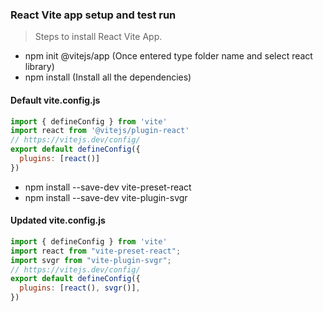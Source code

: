 ﻿### React Vite app setup and test run
 
 >  Steps to install React Vite App.
 -  npm init @vitejs/app (Once entered type folder name and select react library)
 -  npm install (Install all the dependencies)
#### Default vite.config.js
``` javascript
import { defineConfig } from 'vite'
import react from '@vitejs/plugin-react'
// https://vitejs.dev/config/
export default defineConfig({
  plugins: [react()]
})
```
 -  npm install --save-dev vite-preset-react
 -  npm install --save-dev vite-plugin-svgr
#### Updated vite.config.js
``` javascript
import { defineConfig } from 'vite'
import react from "vite-preset-react";
import svgr from "vite-plugin-svgr";
// https://vitejs.dev/config/
export default defineConfig({
  plugins: [react(), svgr()],
})
```
